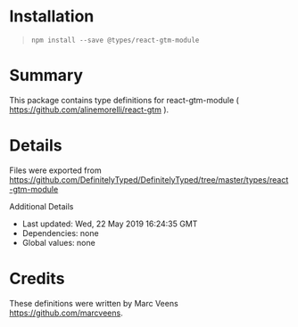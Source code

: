 # Installation
> `npm install --save @types/react-gtm-module`

# Summary
This package contains type definitions for react-gtm-module ( https://github.com/alinemorelli/react-gtm ).

# Details
Files were exported from https://github.com/DefinitelyTyped/DefinitelyTyped/tree/master/types/react-gtm-module

Additional Details
 * Last updated: Wed, 22 May 2019 16:24:35 GMT
 * Dependencies: none
 * Global values: none

# Credits
These definitions were written by Marc Veens <https://github.com/marcveens>.
